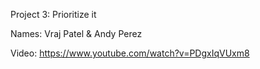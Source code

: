 Project 3: Prioritize it





Names: Vraj Patel  & Andy Perez


Video: https://www.youtube.com/watch?v=PDgxIqVUxm8
